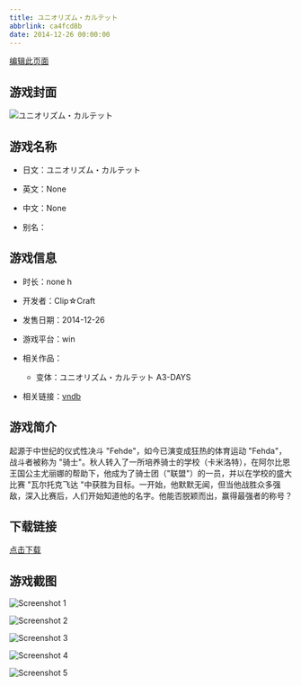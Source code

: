```yaml
---
title: ユニオリズム・カルテット
abbrlink: ca4fcd8b
date: 2014-12-26 00:00:00
---
```

[编辑此页面](https://github.com/ACG-3/ADV3-source/blob/main/source/_posts/games/%E3%83%A6%E3%83%8B%E3%82%AA%E3%83%AA%E3%82%BA%E3%83%A0%E3%83%BB%E3%82%AB%E3%83%AB%E3%83%86%E3%83%83%E3%83%88.md)

## 游戏封面

![ユニオリズム・カルテット](https://pan.timero.xyz/d/onedrive/img_lib_001/%E3%83%A6%E3%83%8B%E3%82%AA%E3%83%AA%E3%82%BA%E3%83%A0%E3%83%BB%E3%82%AB%E3%83%AB%E3%83%86%E3%83%83%E3%83%88_cover.avif)


## 游戏名称

- 日文：ユニオリズム・カルテット
- 英文：None
- 中文：None

- 别名：


## 游戏信息

- 时长：none h
- 开发者：Clip☆Craft
- 发售日期：2014-12-26
- 游戏平台：win
- 相关作品：
   - 变体：ユニオリズム・カルテット A3-DAYS

- 相关链接：[vndb](https://vndb.org/v15288)


## 游戏简介

起源于中世纪的仪式性决斗 "Fehde"，如今已演变成狂热的体育运动 "Fehda"，战斗者被称为 "骑士"。秋人转入了一所培养骑士的学校（卡米洛特），在阿尔比恩王国公主尤丽娜的帮助下，他成为了骑士团（"联盟"）的一员，并以在学校的盛大比赛 "瓦尔托克飞达 "中获胜为目标。一开始，他默默无闻，但当他战胜众多强敌，深入比赛后，人们开始知道他的名字。他能否脱颖而出，赢得最强者的称号？




## 下载链接

[点击下载](https://pan.timero.xyz/onedrive/adv_lib_001/%E3%83%A6%E3%83%8B%E3%82%AA%E3%83%AA%E3%82%BA%E3%83%A0%E3%83%BB%E3%82%AB%E3%83%AB%E3%83%86%E3%83%83%E3%83%88)


## 游戏截图


![Screenshot 1](https://pan.timero.xyz/d/onedrive/img_lib_001/%E3%83%A6%E3%83%8B%E3%82%AA%E3%83%AA%E3%82%BA%E3%83%A0%E3%83%BB%E3%82%AB%E3%83%AB%E3%83%86%E3%83%83%E3%83%88_Screenshot_1.avif)

![Screenshot 2](https://pan.timero.xyz/d/onedrive/img_lib_001/%E3%83%A6%E3%83%8B%E3%82%AA%E3%83%AA%E3%82%BA%E3%83%A0%E3%83%BB%E3%82%AB%E3%83%AB%E3%83%86%E3%83%83%E3%83%88_Screenshot_2.avif)

![Screenshot 3](https://pan.timero.xyz/d/onedrive/img_lib_001/%E3%83%A6%E3%83%8B%E3%82%AA%E3%83%AA%E3%82%BA%E3%83%A0%E3%83%BB%E3%82%AB%E3%83%AB%E3%83%86%E3%83%83%E3%83%88_Screenshot_3.avif)

![Screenshot 4](https://pan.timero.xyz/d/onedrive/img_lib_001/%E3%83%A6%E3%83%8B%E3%82%AA%E3%83%AA%E3%82%BA%E3%83%A0%E3%83%BB%E3%82%AB%E3%83%AB%E3%83%86%E3%83%83%E3%83%88_Screenshot_4.avif)

![Screenshot 5](https://pan.timero.xyz/d/onedrive/img_lib_001/%E3%83%A6%E3%83%8B%E3%82%AA%E3%83%AA%E3%82%BA%E3%83%A0%E3%83%BB%E3%82%AB%E3%83%AB%E3%83%86%E3%83%83%E3%83%88_Screenshot_5.avif)

